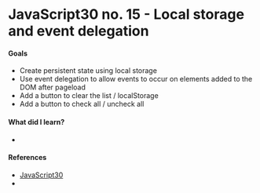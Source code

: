 # JavaScript30 no. 15 - Local storage and event delegation

[]()

#### Goals
* Create persistent state using local storage
* Use event delegation to allow events to occur on elements added to the DOM after pageload
* Add a button to clear the list / localStorage
* Add a button to check all / uncheck all

#### What did I learn?
* 

#### References
* [JavaScript30](https://javascript30.com/)
* 